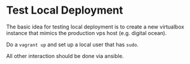 
Test Local Deployment
=====================

The basic idea for testing local deployment is to create a new virtualbox
instance that mimics the production vps host (e.g. digital ocean).

Do a `vagrant up` and set up a local user that has `sudo`.

All other interaction should be done via ansible.
